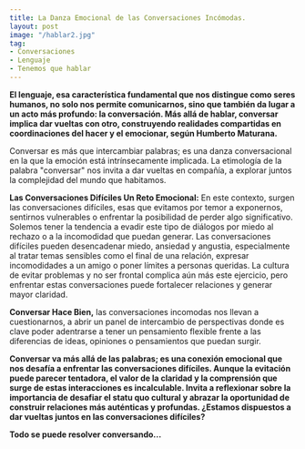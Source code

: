 ```yaml
---
title: La Danza Emocional de las Conversaciones Incómodas.
layout: post
image: "/hablar2.jpg"
tag:
- Conversaciones
- Lenguaje
- Tenemos que hablar
---
```


**El lenguaje, esa característica fundamental que nos distingue como seres humanos, no solo nos permite comunicarnos, sino que también da lugar a un acto más profundo: la conversación. Más allá de hablar, conversar implica dar vueltas con otro, construyendo realidades compartidas en coordinaciones del hacer y el emocionar, según Humberto Maturana.**

Conversar es más que intercambiar palabras; es una danza conversacional en la que la emoción está intrínsecamente implicada. La etimología de la palabra "conversar" nos invita a dar vueltas en compañía, a explorar juntos la complejidad del mundo que habitamos.

**Las Conversaciones Difíciles Un Reto Emocional:** En este contexto, surgen las conversaciones difíciles, esas que evitamos por temor a exponernos, sentirnos vulnerables o enfrentar la posibilidad de perder algo significativo. Solemos tener la tendencia a evadir este tipo de diálogos por miedo al rechazo o a la incomodidad que puedan generar.
Las conversaciones difíciles pueden desencadenar miedo, ansiedad y angustia, especialmente al tratar temas sensibles como el final de una relación, expresar incomodidades a un amigo o poner límites a personas queridas. La cultura de evitar problemas y no ser frontal complica aún más este ejercicio, pero enfrentar estas conversaciones puede fortalecer relaciones y generar mayor claridad.

**Conversar Hace Bien,**  las conversaciones incomodas nos llevan a cuestionarnos, a abrir un panel de intercambio de perspectivas donde es clave poder adentrarse a tener un pensamiento flexible frente a las diferencias de ideas, opiniones o pensamientos que puedan surgir.

**Conversar va más allá de las palabras; es una conexión emocional que nos desafía a enfrentar las conversaciones difíciles. Aunque la evitación puede parecer tentadora, el valor de la claridad y la comprensión que surge de estas interacciones es incalculable. Invita a reflexionar sobre la importancia de desafiar el statu quo cultural y abrazar la oportunidad de construir relaciones más auténticas y profundas. ¿Estamos dispuestos a dar vueltas juntos en las conversaciones difíciles?**

**Todo se puede resolver conversando...**

